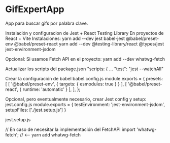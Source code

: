 # GifExpertApp

App para buscar gifs por palabra clave.




Instalación y configuracion de Jest + React Testing Library
En proyectos de React + Vite
Instalaciones:
yarn add --dev jest babel-jest @babel/preset-env @babel/preset-react 
yarn add --dev @testing-library/react @types/jest jest-environment-jsdom

Opcional: Si usamos Fetch API en el proyecto:
yarn add --dev whatwg-fetch

Actualizar los scripts del package.json
"scripts: {
  ...
  "test": "jest --watchAll"

Crear la configuración de babel babel.config.js
module.exports = {
    presets: [
        [ '@babel/preset-env', { targets: { esmodules: true } } ],
        [ '@babel/preset-react', { runtime: 'automatic' } ],
    ],
};

Opcional, pero eventualmente necesario, crear Jest config y setup:
jest.config.js
module.exports = {
    testEnvironment: 'jest-environment-jsdom',
    setupFiles: ['./jest.setup.js']
}


jest.setup.js

// En caso de necesitar la implementación del FetchAPI
import 'whatwg-fetch'; // <-- yarn add whatwg-fetch